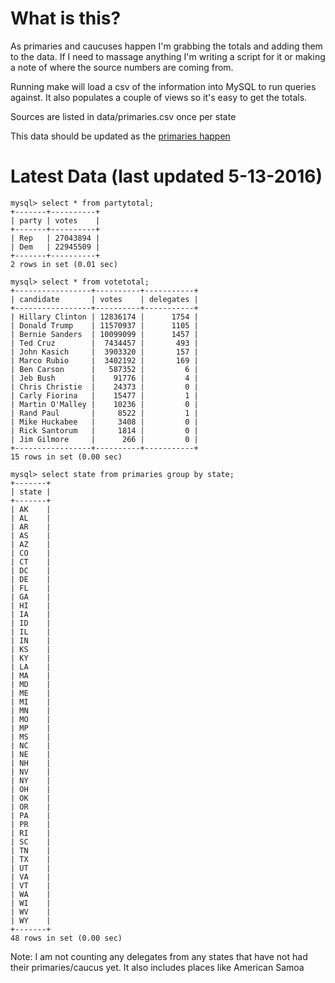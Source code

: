 What is this?
=======================================

As primaries and caucuses happen I'm grabbing the totals and adding them
to the data. If I need to massage anything I'm writing a script for it
or making a note of where the source numbers are coming from. 

Running make will load a csv of the information into MySQL to run
queries against. It also populates a couple of views so it's easy to
get the totals. 

Sources are listed in data/primaries.csv once per state

This data should be updated as the [primaries happen](http://www.uspresidentialelectionnews.com/2016-presidential-primary-schedule-calendar/)

Latest Data (last updated 5-13-2016)
======================================
```
mysql> select * from partytotal;
+-------+----------+
| party | votes    |
+-------+----------+
| Rep   | 27043894 |
| Dem   | 22945509 |
+-------+----------+
2 rows in set (0.01 sec)

mysql> select * from votetotal;
+-----------------+----------+-----------+
| candidate       | votes    | delegates |
+-----------------+----------+-----------+
| Hillary Clinton | 12836174 |      1754 |
| Donald Trump    | 11570937 |      1105 |
| Bernie Sanders  | 10099099 |      1457 |
| Ted Cruz        |  7434457 |       493 |
| John Kasich     |  3903320 |       157 |
| Marco Rubio     |  3402192 |       169 |
| Ben Carson      |   587352 |         6 |
| Jeb Bush        |    91776 |         4 |
| Chris Christie  |    24373 |         0 |
| Carly Fiorina   |    15477 |         1 |
| Martin O'Malley |    10236 |         0 |
| Rand Paul       |     8522 |         1 |
| Mike Huckabee   |     3408 |         0 |
| Rick Santorum   |     1814 |         0 |
| Jim Gilmore     |      266 |         0 |
+-----------------+----------+-----------+
15 rows in set (0.00 sec)

mysql> select state from primaries group by state;
+-------+
| state |
+-------+
| AK    |
| AL    |
| AR    |
| AS    |
| AZ    |
| CO    |
| CT    |
| DC    |
| DE    |
| FL    |
| GA    |
| HI    |
| IA    |
| ID    |
| IL    |
| IN    |
| KS    |
| KY    |
| LA    |
| MA    |
| MD    |
| ME    |
| MI    |
| MN    |
| MO    |
| MP    |
| MS    |
| NC    |
| NE    |
| NH    |
| NV    |
| NY    |
| OH    |
| OK    |
| OR    |
| PA    |
| PR    |
| RI    |
| SC    |
| TN    |
| TX    |
| UT    |
| VA    |
| VT    |
| WA    |
| WI    |
| WV    |
| WY    |
+-------+
48 rows in set (0.00 sec)

```

Note: I am not counting any delegates from any states that have not had 
their primaries/caucus yet. It also includes places like American Samoa
